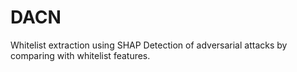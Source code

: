 # DACN
Whitelist extraction using SHAP
Detection of adversarial attacks by comparing with whitelist features.
